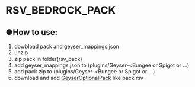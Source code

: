 # RSV_BEDROCK_PACK
## ●How to use:
  1. dowbload pack and geyser_mappings.json
  2. unzip
  3. zip pack in folder(rsv_pack)
  4. add geyser_mappings.json to (plugins/Geyser-<Bungee or Spigot or ...)
  5. add pack zip to (plugins/Geyser-<Bungee or Spigot or ...)
  6. download and add [GeyserOptionalPack](https://github.com/GeyserMC/GeyserOptionalPack) like pack rsv
  
